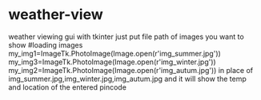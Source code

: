 # weather-view
weather  viewing gui with tkinter
just put file path of images you want to show 
#loading images
my_img1=ImageTk.PhotoImage(Image.open(r'‪img_summer.jpg'))
my_img3=ImageTk.PhotoImage(Image.open(r'‪img_winter.jpg'))
my_img2=ImageTk.PhotoImage(Image.open(r'img_autum.jpg'))
in place of img_summer.jpg,img_winter.jpg,img_autum.jpg and it will show the temp and location of the entered pincode 
